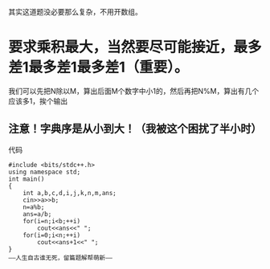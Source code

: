 其实这道题没必要那么复杂，不用开数组。

# 要求乘积最大，当然要尽可能接近，最多差1最多差1最多差1（重要）。

我们可以先把N除以M，算出后面M个数字中小1的，然后再把N%M，算出有几个应该多1，挨个输出

## 注意！字典序是从小到大！（我被这个困扰了半小时）

代码

    
    
    #include <bits/stdc++.h>
    using namespace std;
    int main()
    {
        int a,b,c,d,i,j,k,n,m,ans;
        cin>>a>>b;
        n=a%b;
        ans=a/b;
        for(i=n;i<b;++i)
            cout<<ans<<" ";
        for(i=0;i<n;++i)
            cout<<ans+1<<" ";
    }
    ——人生自古谁无死，留篇题解帮萌新——
    

